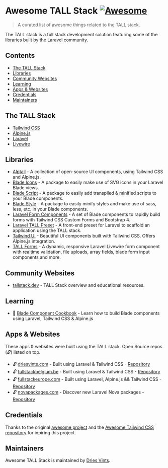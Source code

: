 # Awesome TALL Stack [![Awesome](https://awesome.re/badge.svg)](https://awesome.re)

> A curated list of awesome things related to the TALL stack.

The TALL stack is a full stack development solution featuring some of the libraries built by the Laravel community.

## Contents

- [The TALL Stack](#the-tall-stack)
- [Libraries](#libraries)
- [Community Websites](#community-websites)
- [Learning](#learning)
- [Apps & Websites](#apps--websites)
- [Credentials](#credentials)
- [Maintainers](#maintainers)

## The TALL Stack

- [Tailwind CSS](https://tailwindcss.com)
- [Alpine.js](https://github.com/alpinejs/alpine)
- [Laravel](https://laravel.com)
- [Livewire](https://laravel-livewire.com)

## Libraries

- [Alptail](https://www.alptail.com) - A collection of open-source UI components, using Tailwind CSS and Alpine.js.
- [Blade Icons](https://github.com/blade-ui-kit/blade-icons) - A package to easily make use of SVG icons in your Laravel Blade views.
- [Blade Script](https://github.com/cbl/blade-script) - A package to easily add transpiled & minified scripts to your Blade components.
- [Blade Style](https://github.com/cbl/blade-style) - A package to easily minify styles and make use of sass, less, etc. in your Blade components.
- [Laravel Form Components](https://github.com/pascalbaljetmedia/laravel-form-components) - A set of Blade components to rapidly build forms with Tailwind CSS Custom Forms and Bootstrap 4.
- [Laravel TALL Preset](https://github.com/laravel-frontend-presets/tall) - A front-end preset for Laravel to scaffold an application using the TALL stack.
- [Tailwind UI](https://tailwindui.com) - Beautiful UI components built with Tailwind CSS. Offers Alpine.js integration.
- [TALL Forms](https://github.com/tanthammar/tall-forms) - A dynamic, responsive Laravel Livewire form component with realtime validation, file uploads, array fields, blade form input components and more.

## Community Websites

- [tallstack.dev](https://tallstack.dev) - TALL Stack overview and educational resources.

## Learning

- 🎥 [Blade Component Cookbook](https://laracasts.com/series/blade-component-cookbook) - Learn how to build Blade components using Laravel, Tailwind CSS & Alpine.js

## Apps & Websites

These apps & websites were built using the TALL stack. Open Source repos (🔓) listed on top.

- 🔓 [driesvints.com](https://driesvints.com) - Built using Laravel & Tailwind CSS - [Repository](https://github.com/driesvints/driesvints.com)
- 🔓 [fullstackbelgium.be](https://fullstackbelgium.be) - Built using Laravel & Tailwind CSS - [Repository](https://github.com/fullstackbelgium/fullstackbelgium.be)
- 🔓 [fullstackeurope.com](https://fullstackeurope.com) - Built using Laravel, Alpine.js && Tailwind CSS - [Repository](https://github.com/fullstackeurope/fullstackeurope.com)
- 🔓 [novapackages.com](https://novapackages.com) - Discover new Laravel Nova packages - [Repository](https://github.com/tightenco/novapackages)

## Credentials

Thanks to the original [awesome project](https://github.com/sindresorhus/awesome) and the [Awesome Tailwind CSS repository](https://github.com/aniftyco/awesome-tailwindcss) for inpiring this project.

## Maintainers

Awesome TALL Stack is maintained by [Dries Vints](https://twitter.com/driesvints).
